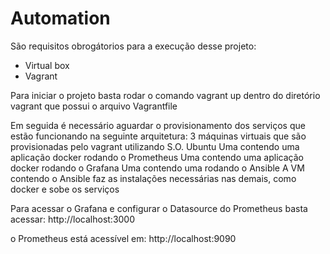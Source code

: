 # Automation
São requisitos obrogátorios para a execução desse projeto:
- Virtual box
- Vagrant

Para iniciar o projeto basta rodar o comando
vagrant up
dentro do diretório vagrant que possui o arquivo Vagrantfile

Em seguida é necessário aguardar o provisionamento dos serviços que estão funcionando na seguinte arquitetura:
3 máquinas virtuais que são provisionadas pelo vagrant utilizando S.O. Ubuntu
Uma contendo uma aplicação docker rodando o Prometheus
Uma contendo uma aplicação docker rodando o Grafana
Uma contendo uma rodando o Ansible
A VM contendo o Ansible faz as instalações necessárias nas demais, como docker e sobe os serviços

Para acessar o Grafana e configurar o Datasource do Prometheus basta acessar:
http://localhost:3000

o Prometheus está acessível em:
http://localhost:9090
